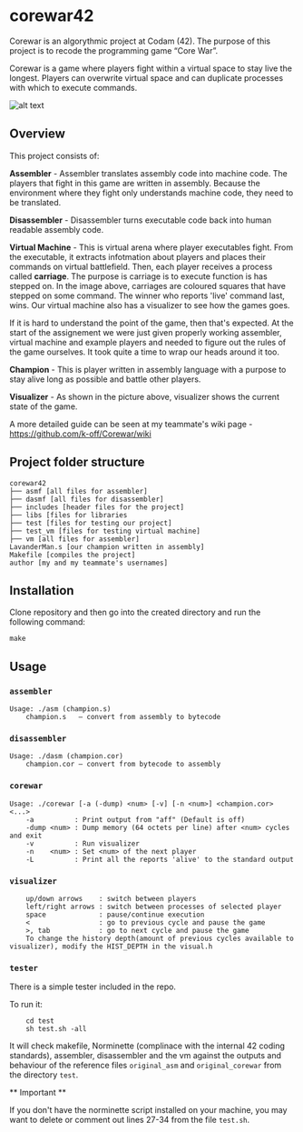 # corewar42

Corewar is an algorythmic project at Codam (42). The purpose of this project is to recode the programming game “Core War”.

Corewar is a game where players fight within a virtual space to stay live the longest.
Players can overwrite virtual space and can duplicate processes with which to execute commands.

![alt text](https://imgur.com/BSXVUlI.png)

## Overview

This project consists of:

**Assembler** - Assembler translates assembly code into machine code. The players that fight in this game are written in        assembly. Because the environment where they fight only understands machine code, they need to be translated.

**Disassembler** - Disassembler turns executable code back into human readable assembly code.

**Virtual Machine** - This is virtual arena where player executables fight. From the executable, it extracts infotmation        about players and places their commands on virtual battlefield. Then, each player receives a process called **carriage**.      The purpose is carriage is to execute function is has stepped on. In the image above, carriages are coloured squares that      have stepped on some command. The winner who reports 'live' command last, wins. Our virtual machine also has a visualizer to see how the games goes.

If it is hard to understand the point of the game, then that's expected. At the start of the assignement we were just given properly working assembler, virtual machine and example players and needed to figure out the rules of the game ourselves. It took quite a time to wrap our heads around it too.

**Champion** - This is player written in assembly language with a purpose to stay alive long as possible and battle other players.

**Visualizer** - As shown in the picture above, visualizer shows the current state of the game.

A more detailed guide can be seen at my teammate's wiki page - https://github.com/k-off/Corewar/wiki


## Project folder structure
```
corewar42
├── asmf [all files for assembler]
├── dasmf [all files for disassembler]
├── includes [header files for the project]
├── libs [files for libraries
├── test [files for testing our project]
├── test_vm [files for testing virtual machine]
├── vm [all files for assembler]
LavanderMan.s [our champion written in assembly]
Makefile [compiles the project]
author [my and my teammate's usernames]
```

## Installation

Clone repository and then go into the created directory and run the following command:

```
make
```

## Usage

### `assembler`

```
Usage: ./asm (champion.s)
    champion.s   — convert from assembly to bytecode
```

### `disassembler`

```
Usage: ./dasm (champion.cor)
    champion.cor — convert from bytecode to assembly
```

### `corewar`

```
Usage: ./corewar [-a (-dump) <num> [-v] [-n <num>] <champion.cor> <...>
    -a          : Print output from "aff" (Default is off)
    -dump <num> : Dump memory (64 octets per line) after <num> cycles and exit
    -v          : Run visualizer
    -n    <num> : Set <num> of the next player
    -L          : Print all the reports 'alive' to the standard output
```

### `visualizer`

```
    up/down arrows    : switch between players
    left/right arrows : switch between processes of selected player
    space             : pause/continue execution
    <                 : go to previous cycle and pause the game
    >, tab            : go to next cycle and pause the game
    To change the history depth(amount of previous cycles available to visualizer), modify the HIST_DEPTH in the visual.h
```

### `tester`

There is a simple tester included in the repo.

To run it:

```
    cd test
    sh test.sh -all
```

It will check makefile, Norminette (complinace with the internal 42 coding standards), assembler, disassembler and the vm against the outputs and behaviour of the reference files `original_asm` and `original_corewar` from the directory `test`.

** Important **

If you don't have the norminette script installed on your machine, you may want to delete or comment out lines 27-34 from the file `test.sh`.

